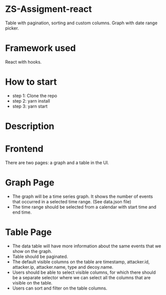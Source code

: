 # ZS-Assigment-react
Table with pagination, sorting and custom columns. Graph with date range picker.

# Framework used
React with hooks.

# How to start
* step 1: Clone the repo
* step 2: yarn install
* step 3: yarn start

# Description

# Frontend
There are two pages: a graph and a table in the UI.

# Graph Page
* The graph will be a time series graph. It shows the number of events that occurred in a selected time range. (See data.json file)
* The time range should be selected from a calendar with start time and end time.

# Table Page
* The data table will have more information about the same events that we show on the graph.
* Table should be paginated.
* The default visible columns on the table are timestamp, attacker.id, attacker.ip, attacker.name, type and decoy.name.
* Users should be able to select visible columns, for which there should be a separate selector where we can select all the columns that are visible on the table.
* Users can sort and filter on the table columns.

